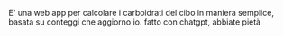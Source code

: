 E' una web app per calcolare i carboidrati del cibo in maniera semplice, basata su conteggi che aggiorno io.
fatto con chatgpt, abbiate pietà

